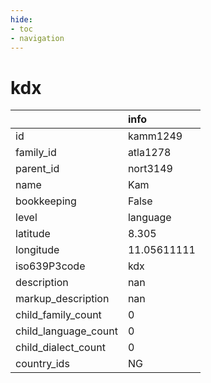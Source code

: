 ```yaml
---
hide:
- toc
- navigation
---
```

# kdx
|                      | info        |
|:---------------------|:------------|
| id                   | kamm1249    |
| family_id            | atla1278    |
| parent_id            | nort3149    |
| name                 | Kam         |
| bookkeeping          | False       |
| level                | language    |
| latitude             | 8.305       |
| longitude            | 11.05611111 |
| iso639P3code         | kdx         |
| description          | nan         |
| markup_description   | nan         |
| child_family_count   | 0           |
| child_language_count | 0           |
| child_dialect_count  | 0           |
| country_ids          | NG          |